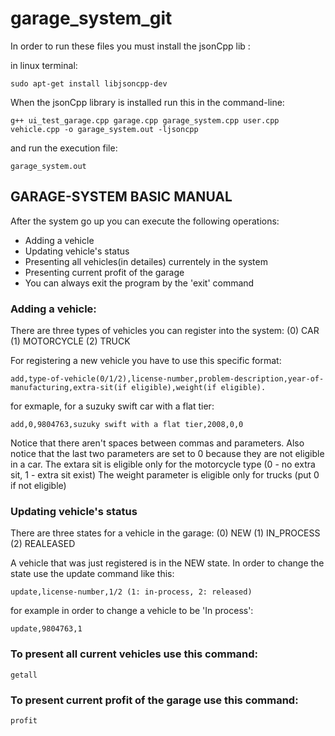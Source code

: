 # garage_system_git

In order to run these files you must install the jsonCpp lib :

in linux terminal:

```linux
sudo apt-get install libjsoncpp-dev
```

When the jsonCpp library is installed run this in the command-line:

```linux
g++ ui_test_garage.cpp garage.cpp garage_system.cpp user.cpp vehicle.cpp -o garage_system.out -ljsoncpp

```

and run the execution file:

```linux
garage_system.out
```

## GARAGE-SYSTEM BASIC MANUAL

After the system go up you can execute the following operations:

- Adding a vehicle
- Updating vehicle's status
- Presenting all vehicles(in detailes) currentely in the system
- Presenting current profit of the garage
- You can always exit the program by the 'exit' command

### Adding a vehicle:

There are three types of vehicles you can register into the system:
(0) CAR
(1) MOTORCYCLE
(2) TRUCK

For registering a new vehicle you have to use this specific format:

```linux
add,type-of-vehicle(0/1/2),license-number,problem-description,year-of-manufacturing,extra-sit(if eligible),weight(if eligible).
```

for exmaple, for a suzuky swift car with a flat tier:

```linux
add,0,9804763,suzuky swift with a flat tier,2008,0,0
```

Notice that there aren't spaces between commas and parameters.
Also notice that the last two parameters are set to 0 because they are not eligible in a car.
The extara sit is eligible only for the motorcycle type (0 - no extra sit, 1 - extra sit exist)
The weight parameter is eligible only for trucks (put 0 if not eligible)

### Updating vehicle's status

There are three states for a vehicle in the garage:
(0) NEW
(1) IN_PROCESS
(2) REALEASED

A vehicle that was just registered is in the NEW state. In order to change the state use the update command like this:

```linux
update,license-number,1/2 (1: in-process, 2: released)
```

for example in order to change a vehicle to be 'In process':

```linux
update,9804763,1
```

### To present all current vehicles use this command:

```linux
getall
```

### To present current profit of the garage use this command:

```linux
profit
```
